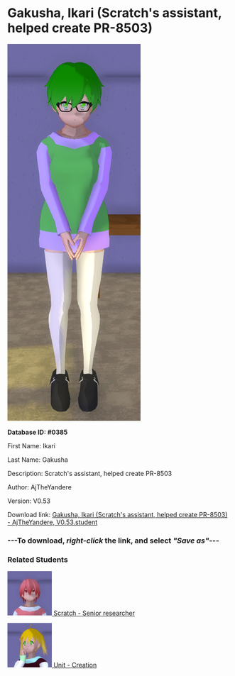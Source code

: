 # Gakusha, Ikari (Scratch's assistant, helped create PR-8503)

<img src="../../Files/Images/Gakusha, Ikari (Scratch's assistant, helped create PR-8503).png" title="Gakusha, Ikari (Scratch's assistant, helped create PR-8503) - AjTheYandere, V0.53">

**Database ID: #0385**

First Name: Ikari

Last Name: Gakusha

Description: Scratch's assistant, helped create PR-8503

Author: AjTheYandere

Version: V0.53

Download link: <a href="https://raw.githubusercontent.com/Arbiter1223/Daigaku-Gurashi-Custom-Students/master/Files/Student%20Files/Gakusha%2C%20Ikari%20(Scratch's%20assistant%2C%20helped%20create%20PR-8503)%20-%20AjTheYandere%2C%20V0.53.student">Gakusha, Ikari (Scratch's assistant, helped create PR-8503) - AjTheYandere, V0.53.student</a>

### ---**To download, _right-click_ the link, and select _"Save as"_**---

### Related Students

<a href="Kasamatsu, Scratch (A smart student with a lisp).md"><img src="../../Files/Thumbs/Kasamatsu, Scratch (A smart student with a lisp).png" height="100" width="100" title="Kasamatsu, Scratch (A smart student with a lisp) - AjTheYandere, V0.53"></a><a href="Kasamatsu, Scratch (A smart student with a lisp).md"> Scratch - Senior researcher</a>

<a href="PR-8503, Unit (An AI created by Scratch to do many things).md"><img src="../../Files/Thumbs/PR-8503, Unit (An AI created by Scratch to do many things).png" height="100" width="100" title="PR-8503, Unit (An AI created by Scratch to do many things) - AjTheYandere, V0.53"></a><a href="PR-8503, Unit (An AI created by Scratch to do many things).md"> Unit - Creation</a>

